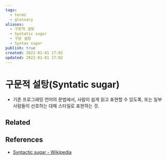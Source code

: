 ```yaml
---
tags:
  - terms
  - glossary
aliases:
  - 구문적 설탕
  - Syntatic sugar
  - 구문 설탕
  - Syntax sugar
publish: true
created: 2022-01-01 17:02
updated: 2022-01-01 17:02
---
```


# 구문적 설탕(Syntatic sugar)

- 기존 프로그래밍 언어의 문법에서, 사람이 쉽게 읽고 표현할 수 있도록, 또는 일부 사람들이 선호하는 대체 스타일로 표현하는 것.

## Related

## References

- [Syntactic sugar - Wikipedia](https://en.wikipedia.org/wiki/Syntactic_sugar)
